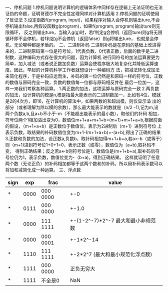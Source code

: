 一、停机问题
    1.停机问题说明计算机的逻辑体系中同样存在逻辑上无法证明也无法证伪的命题，证明哥德尔不完全性定理同样对计算机适用
    2.停机问题的证明使用了反证法
    3.设定函数f(program, input)，如果程序对输入会停机则输出ture,不会停机输出false,再假设函数g(program)，如果f(program, program)输出ture则无限循环，
      反之则输出ture，当输入g(g)时，若f判定g会停机（返回ture)则g将无限循环即不会停机，若f判定g不会停机（返回false）则g将输出ture，
      也就是会停机。无论哪种都是矛盾的。
二、二进制补码
      二进制补码是在原码的基础上改进得来的，二进制原码第一位是符号位，1代表负数、0代表正数，后面的数字是二进制数，这种编码方式存在很大的问题，因为计算机
      进行同符号的加法运算要更为简单，加入减法（或者说正数加负数）运算会使程序极大地复杂化并降低运算速度。因此，早起的计算机科学工作者就想设计一种编码方
      法，把减法转化成加法来简化程序，于是补码应运而生，补码的第一位仍然是和原码一样的符号位，正数的数值与原码完全一致，负数的数值每一位都与原码相反并在
      最后一位加一，这样一来我们考察各种运算。
      1.两正数的加法，这项运算与原码完全一致
      2.两负数的加法，设计算机的模是n,模是指最大能表示的二进制数加一，比如有4位，模就是2的4次方，即16，在计算机的算法中，如果两数的和超出模，则仅显示溢
        出的部分（或者理解为除以模的余数），那么最大能表示的数就是（n/2 -1),记为m,设两个负数a,b,且a+b不小于-m（不能超出能表示的最小数），取他们的补码
        相加，符号位两个1相加溢出变为0，数值位m+1+a+m+1+b=(m+1)+m+1+a+b,根据前面的假设，（m+1+a+b）是正数位于数值位，表示为2进制后（m+1）进到符号位
        上表示负数，取结果的补码数值位变为m+1-(m+1+a+b)=-(a+b),得出了正确的结果
      3.正数和负数的加法，设正数a,负数b，取补码相加得m+1+b+a,若a>-b（或等于）则（m+1)进到符号位1+0+1=0，表示正数（或零），数值位为（a+b),取补码不变，
        得到正确结果；反之若a<-b则符号位是1，数值位是(m+1+b+a),取补码后符号位仍为1，表示负数，数值位变为-（b+a)，得到正确结果。
      这样就证明了任意两个数（无论正负）的补码相加都等于这两个数和的补码，所以用补码表示数可以将加和减简化成一种运算。
三、浮点数
      
| sign | exp  | frac     | value |
|---|---|---|---|
| * | 0000 | 000 0000 |  +-0  |
| * | 0111 | 000 0000 | +-1.0 |
| * | 0000 | 111 1111 | +-(1-2^-7)*2^-7  最大和最小非规范数 |
| * | 0000 | 000 0001 | +-1*2^-14 |
| * | 1110 | 111 1111 | +-2*2^7 (最大和最小规范化浮点数) |
| * | 1111 | 000 0000 | 正负无穷大 |
| * | 1111 |  不全是0 |   NaN |

